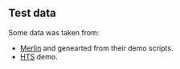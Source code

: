 ## Test data

Some data was taken from:

- [Merlin](https://github.com/CSTR-Edinburgh/merlin) and genearted from their demo scripts.
- [HTS](hts.sp.nitech.ac.jp) demo.

